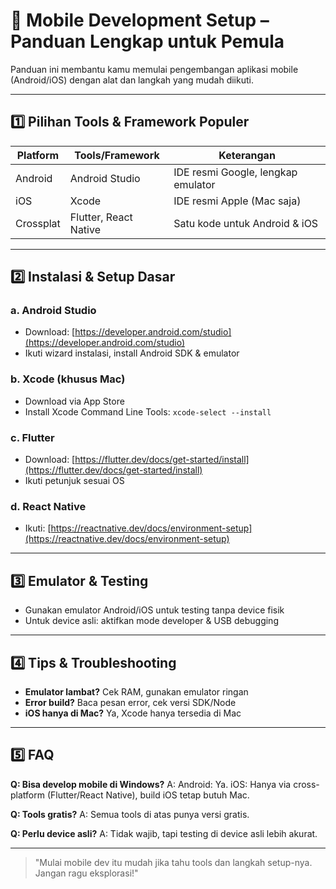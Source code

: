 # 📱 Mobile Development Setup – Panduan Lengkap untuk Pemula

Panduan ini membantu kamu memulai pengembangan aplikasi mobile (Android/iOS) dengan alat dan langkah yang mudah diikuti.

---

## 1️⃣ Pilihan Tools & Framework Populer

| Platform   | Tools/Framework         | Keterangan                        |
|------------|------------------------|------------------------------------|
| Android    | Android Studio         | IDE resmi Google, lengkap emulator |
| iOS        | Xcode                  | IDE resmi Apple (Mac saja)         |
| Crossplat  | Flutter, React Native  | Satu kode untuk Android & iOS      |

---

## 2️⃣ Instalasi & Setup Dasar

### a. Android Studio
- Download: [https://developer.android.com/studio](https://developer.android.com/studio)
- Ikuti wizard instalasi, install Android SDK & emulator

### b. Xcode (khusus Mac)
- Download via App Store
- Install Xcode Command Line Tools: `xcode-select --install`

### c. Flutter
- Download: [https://flutter.dev/docs/get-started/install](https://flutter.dev/docs/get-started/install)
- Ikuti petunjuk sesuai OS

### d. React Native
- Ikuti: [https://reactnative.dev/docs/environment-setup](https://reactnative.dev/docs/environment-setup)

---

## 3️⃣ Emulator & Testing
- Gunakan emulator Android/iOS untuk testing tanpa device fisik
- Untuk device asli: aktifkan mode developer & USB debugging

---

## 4️⃣ Tips & Troubleshooting
- **Emulator lambat?** Cek RAM, gunakan emulator ringan
- **Error build?** Baca pesan error, cek versi SDK/Node
- **iOS hanya di Mac?** Ya, Xcode hanya tersedia di Mac

---

## 5️⃣ FAQ

**Q: Bisa develop mobile di Windows?**
A: Android: Ya. iOS: Hanya via cross-platform (Flutter/React Native), build iOS tetap butuh Mac.

**Q: Tools gratis?**
A: Semua tools di atas punya versi gratis.

**Q: Perlu device asli?**
A: Tidak wajib, tapi testing di device asli lebih akurat.

---

> "Mulai mobile dev itu mudah jika tahu tools dan langkah setup-nya. Jangan ragu eksplorasi!" 
